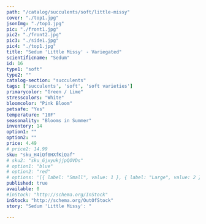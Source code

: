 ```yaml
---
path: "/catalog/succulents/soft/little-missy"
cover: "./top1.jpg"
jsonImg: "./top1.jpg"
pic: "./front1.jpg"
pic2: "./front2.jpg"
pic3: "./side1.jpg"
pic4: "./top1.jpg"
title: "Sedum 'Little Missy' - Variegated"
scientificname: "Sedum"
id: 16 
type1: "soft"
type2: ""
catalog-section: "succulents"
tags: ['succulents', 'soft', 'soft varieties']
primarycolor: "Green / Lime"
stresscolors: "White"
bloomcolor: "Pink Bloom"
petsafe: "Yes"
temperature: "10F"
seasonality: "Blooms in Summer"
inventory: 14
option1: ""
option2: ""
price: 4.49
# price2: 14.99
sku: "sku_H4iQf0HXfKiQaf"
# sku2: "sku_GjxyukjjpQOVDs"
# option1: "blue"
# option2: "red"
# options: '[{ label: "Small", value: 1 }, { label: "Large", value: 2 }]'
published: true
available: 0
#inStock: "http://schema.org/InStock"
inStock: "http://schema.org/OutOfStock"
story: "Sedum 'Little Missy': "

---
```

